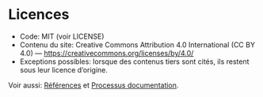 # Licences

- Code: MIT (voir LICENSE)
- Contenu du site: Creative Commons Attribution 4.0 International (CC BY 4.0) — https://creativecommons.org/licenses/by/4.0/
- Exceptions possibles: lorsque des contenus tiers sont cités, ils restent sous leur licence d’origine.

Voir aussi: [Références](references.md) et [Processus documentation](doc-process.md).
